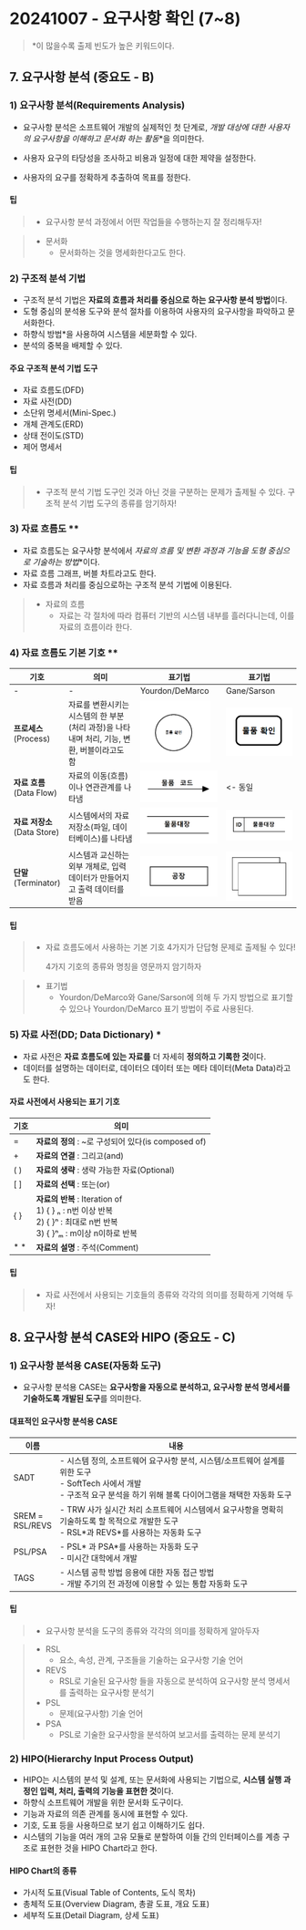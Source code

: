 # 20241007 - 요구사항 확인 (7~8)

> *이 많을수록 출제 빈도가 높은 키워드이다.



## 7. 요구사항 분석 (중요도 - B)

### 1) 요구사항 분석(Requirements Analysis)

- 요구사항 분석은 소프트웨어 개발의 실제적인 첫 단계로, **개발 대상에 대한 사용자의 요구사항을 이해하고 문서화* 하는 활동**을 의미한다.

- 사용자 요구의 타당성을 조사하고 비용과 일정에 대한 제약을 설정한다.
- 사용자의 요구를 정확하게 추출하여 목표를 정한다.

#### 팁

> - 요구사항 분석 과정에서 어떤 작업들을 수행하는지 잘 정리해두자!



> - 문서화
>   - 문서화하는 것을 명세화한다고도 한다.



### 2) 구조적 분석 기법

- 구조적 분석 기법은 **자료의 흐름과 처리를 중심으로 하는 요구사항 분석 방법**이다.
- 도형 중심의 분석용 도구와 분석 절차를 이용하여 사용자의 요구사항을 파악하고 문서화한다.
- 하향식 방법*을 사용하여 시스템을 세분화할 수 있다.
- 분석의 중복을 배제할 수 있다.

#### 주요 구조적 분석 기법 도구

- 자료 흐름도(DFD)
- 자료 사전(DD)
- 소단위 명세서(Mini-Spec.)
- 개체 관계도(ERD)
- 상태 전이도(STD)
- 제어 명세서

#### 팁

> - 구조적 분석 기법 도구인 것과 아닌 것을 구분하는 문제가 출제될 수 있다. 구조적 분석 기법 도구의 종류를 암기하자!



### 3) 자료 흐름도 **

- 자료 흐름도는 요구사항 분석에서 **자료의 흐름* 및 변환 과정과 기능을 도형 중심으로 기술하는 방법**이다.
- 자료 흐름 그래프, 버블 차트라고도 한다.
- 자료 흐름과 처리를 중심으로하는 구조적 분석 기법에 이용된다.



> - 자료의 흐름
>   - 자료는 각 절차에 따라 컴퓨터 기반의 시스템 내부를 흘러다니는데, 이를 자료의 흐름이라 한다.



### 4) 자료 흐름도 기본 기호 **

| 기호                              | 의미                                                         | 표기법                                                       | 표기법                                                       |
| --------------------------------- | ------------------------------------------------------------ | ------------------------------------------------------------ | ------------------------------------------------------------ |
| -                                 | -                                                            | Yourdon/DeMarco                                              | Gane/Sarson                                                  |
| **프로세스**<br />(Process)       | 자료를 변환시키는 시스템의 한 부분(처리 과정)을 나타내며 처리, 기능, 변환, 버블이라고도 함 | <img src="./note_img/image-20241007223022024.png" alt="image-20241007223022024" style="zoom:50%;" /> | <img src="./note_img/image-20241007223224129.png" alt="image-20241007223224129" style="zoom:67%;" /> |
| **자료 흐름**<br />(Data Flow)    | 자료의 이동(흐름)이나 연관관계를 나타냄                      | <img src="./note_img/image-20241007223805528.png" alt="image-20241007223805528" style="zoom: 33%;" /> | <- 동일                                                      |
| **자료 저장소**<br />(Data Store) | 시스템에서의 자료 저장소(파일, 데이터베이스)를 나타냄        | <img src="./note_img/image-20241007224005842.png" alt="image-20241007224005842" style="zoom: 33%;" /> | <img src="./note_img/image-20241007224113905.png" alt="image-20241007224113905" style="zoom: 33%;" /> |
| **단말**<br />(Terminator)        | 시스템과 교신하는 외부 개체로, 입력 데이터가 만들어지고 출력 데이터를 받음 | <img src="./note_img/image-20241007224216306.png" alt="image-20241007224216306" style="zoom: 33%;" /> | <img src="./note_img/image-20241007224324155.png" alt="image-20241007224324155" style="zoom:33%;" /> |

#### 팁

> - 자료 흐름도에서 사용하는 기본 기호 4가지가 단답형 문제로 출제될 수 있다!
>
>   4가지 기호의 종류와 명칭을 영문까지 암기하자



> - 표기법
>   - Yourdon/DeMarco와 Gane/Sarson에 의해 두 가지 방법으로 표기할 수 있으나 Yourdon/DeMarco 표기 방법이 주료 사용된다.



### 5) 자료 사전(DD; Data Dictionary) *

- 자료 사전은 **자료 흐름도에 있는 자료를** 더 자세히 **정의하고 기록한 것**이다.
- 데이터를 설명하는 데이터로, 데이터으 데이터 또는 메타 데이터(Meta Data)라고도 한다.

#### 자료 사전에서 사용되는 표기 기호

| 기호 | 의미                                                         |
| ---- | ------------------------------------------------------------ |
| =    | **자료의 정의** : ~로 구성되어 있다(is composed of)          |
| +    | **자료의 연결** : 그리고(and)                                |
| (  ) | **자료의 생략** : 생략 가능한 자료(Optional)                 |
| [  ] | **자료의 선택** : 또는(or)                                   |
| {  } | **자료의 반복** : Iteration of<br />1) {  } ₙ : n번 이상 반복<br />2) {  }ⁿ  : 최대로 n번 반복<br />3) {  }ⁿₘ : m이상 n이하로 반복 |
| *  * | **자료의 설명** : 주석(Comment)                              |

#### 팁

> - 자료 사전에서 사용되는 기호들의 종류와 각각의 의미를 정확하게 기억해 두자!





## 8. 요구사항 분석 CASE와 HIPO (중요도 - C)



### 1) 요구사항 분석용 CASE(자동화 도구)

- 요구사항 분석용 CASE는 **요구사항을 자동으로 분석하고, 요구사항 분석 명세서를 기술하도록 개발된 도구**를 의미한다.

#### 대표적인 요구사항 분석용 CASE

| 이름                  | 내용                                                         |
| --------------------- | ------------------------------------------------------------ |
| SADT                  | - 시스템 정의, 소프트웨어 요구사항 분석, 시스템/소프트웨어 설계를 위한 도구<br />- SoftTech 사에서 개발<br />- 구조적 요구 분석을 하기 위해 블록 다이어그램을 채택한 자동화 도구 |
| SREM = <br />RSL/REVS | - TRW 사가 실시간 처리 소프트웨어 시스템에서 요구사항을 명확히 기술하도록 할 목적으로 개발한 도구<br />- RSL\*과 REVS\*를 사용하는 자동화 도구 |
| PSL/PSA               | - PSL\* 과 PSA\*를 사용하는 자동화 도구<br />- 미시간 대학에서 개발 |
| TAGS                  | - 시스템 공학 방법 응용에 대한 자동 접근 방법<br />- 개발 주기의 전 과정에 이용할 수 있는 통합 자동화 도구 |

#### 팁

> - 요구사항 분석을 도구의 종류와 각각의 의미를 정확하게 알아두자



> - RSL
>   - 요소, 속성, 관계, 구조들을 기술하는 요구사항 기술 언어
> - REVS
>   - RSL로 기술된 요구사항 들을 자동으로 분석하여 요구사항 분석 명세서를 출력하는 요구사항 분석기
> - PSL
>   - 문제(요구사항) 기술 언어
> - PSA
>   - PSL로 기술한 요구사항을 분석하여 보고서를 출력하는 문제 분석기



### 2) HIPO(Hierarchy Input Process Output)

- HIPO는 시스템의 분석 및 설계, 또는 문서화에 사용되는 기법으로, **시스템 실행 과정인 입력, 처리, 출력의 기능을 표현한 것**이다.
- 하향식 소프트웨어 개발을 위한 문서화 도구이다.
- 기능과 자료의 의존 관계를 동시에 표현할 수 있다.
- 기호, 도표 등을 사용하므로 보기 쉽고 이해하기도 쉽다.
- 시스템의 기능을 여러 개의 고유 모듈로 분할하여 이들 간의 인터페이스를 계층 구조로 표현한 것을 HIPO Chart라고 한다.

#### HIPO Chart의 종류

- 가시적 도표(Visual Table of Contents, 도식 목차)
- 총체적 도표(Overview Diagram, 총괄 도표, 개요 도표)
- 세부적 도표(Detail Diagram, 상세 도표)
